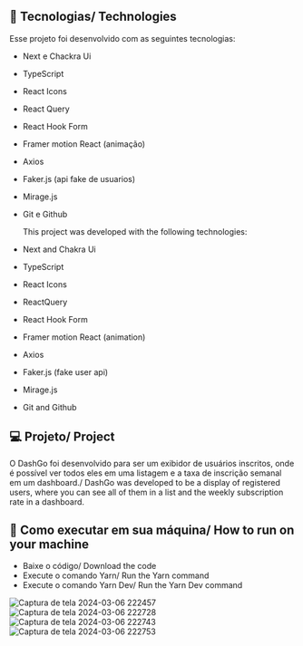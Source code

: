 ## 🚀 Tecnologias/ Technologies

Esse projeto foi desenvolvido com as seguintes tecnologias:

- Next e Chackra Ui
- TypeScript
- React Icons
- React Query
- React Hook Form
- Framer motion React (animação)
- Axios
- Faker.js (api fake de usuarios)
- Mirage.js
- Git e Github

  This project was developed with the following technologies:

- Next and Chakra Ui
- TypeScript
- React Icons
- ReactQuery
- React Hook Form
- Framer motion React (animation)
- Axios
- Faker.js (fake user api)
- Mirage.js
- Git and Github

## 💻 Projeto/ Project

O DashGo foi desenvolvido para ser um exibidor de usuários inscritos, onde é possível ver todos eles em uma listagem e a taxa de inscrição semanal em um dashboard./ DashGo was developed to be a display of registered users, where you can see all of them in a list and the weekly subscription rate in a dashboard.

## 🔖 Como executar em sua máquina/ How to run on your machine
- Baixe o código/ Download the code
- Execute o comando Yarn/ Run the Yarn command
- Execute o comando Yarn Dev/ Run the Yarn Dev command
  
![Captura de tela 2024-03-06 222457](https://github.com/annamarcomini/dashGo/assets/116853315/9f9daab0-b665-440e-b0d6-a6ca5b26c386)
![Captura de tela 2024-03-06 222728](https://github.com/annamarcomini/dashGo/assets/116853315/50971789-cc84-4ebe-bd3a-2e95016c39d3)
![Captura de tela 2024-03-06 222743](https://github.com/annamarcomini/dashGo/assets/116853315/d63d59f2-7417-4be5-be26-eded4c9c9e95)
![Captura de tela 2024-03-06 222753](https://github.com/annamarcomini/dashGo/assets/116853315/24c064b5-a5c0-4edc-884d-6bfe4d460519)




